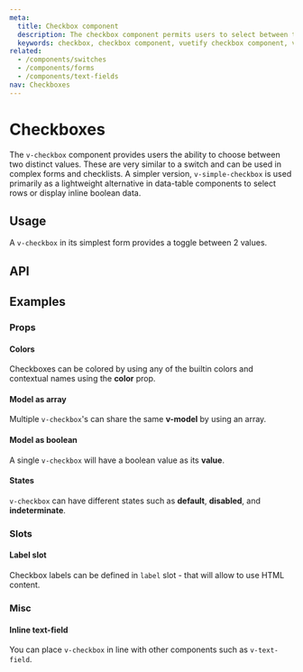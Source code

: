 ```yaml
---
meta:
  title: Checkbox component
  description: The checkbox component permits users to select between two values.
  keywords: checkbox, checkbox component, vuetify checkbox component, vue checkbox component
related:
  - /components/switches
  - /components/forms
  - /components/text-fields
nav: Checkboxes
---
```


# Checkboxes

The `v-checkbox` component provides users the ability to choose between two distinct values. These are very similar to a switch and can be used in complex forms and checklists. A simpler version, `v-simple-checkbox` is used primarily as a lightweight alternative in data-table components to select rows or display inline boolean data.

<entry-ad />

## Usage

A `v-checkbox` in its simplest form provides a toggle between 2 values.

<example file="v-checkbox/usage" />

## API

<api-links />

<api-inline />

## Examples

### Props

#### Colors

Checkboxes can be colored by using any of the builtin colors and contextual names using the **color** prop.

<example file="v-checkbox/prop-colors" />

#### Model as array

Multiple `v-checkbox`'s can share the same **v-model** by using an array.

<example file="v-checkbox/prop-model-as-array" />

#### Model as boolean

A single `v-checkbox` will have a boolean value as its **value**.

<example file="v-checkbox/prop-model-as-boolean" />

#### States

`v-checkbox` can have different states such as **default**, **disabled**, and **indeterminate**.

<example file="v-checkbox/prop-states" />

### Slots

#### Label slot

Checkbox labels can be defined in `label` slot - that will allow to use HTML content.

<example file="v-checkbox/slot-label" />

### Misc

#### Inline text-field

You can place `v-checkbox` in line with other components such as `v-text-field`.

<example file="v-checkbox/misc-inline-textfield" />

<backmatter />
